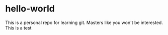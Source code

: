 # hello-world
This is a personal repo for learning git.
Masters like you won't be interested.
This is a test